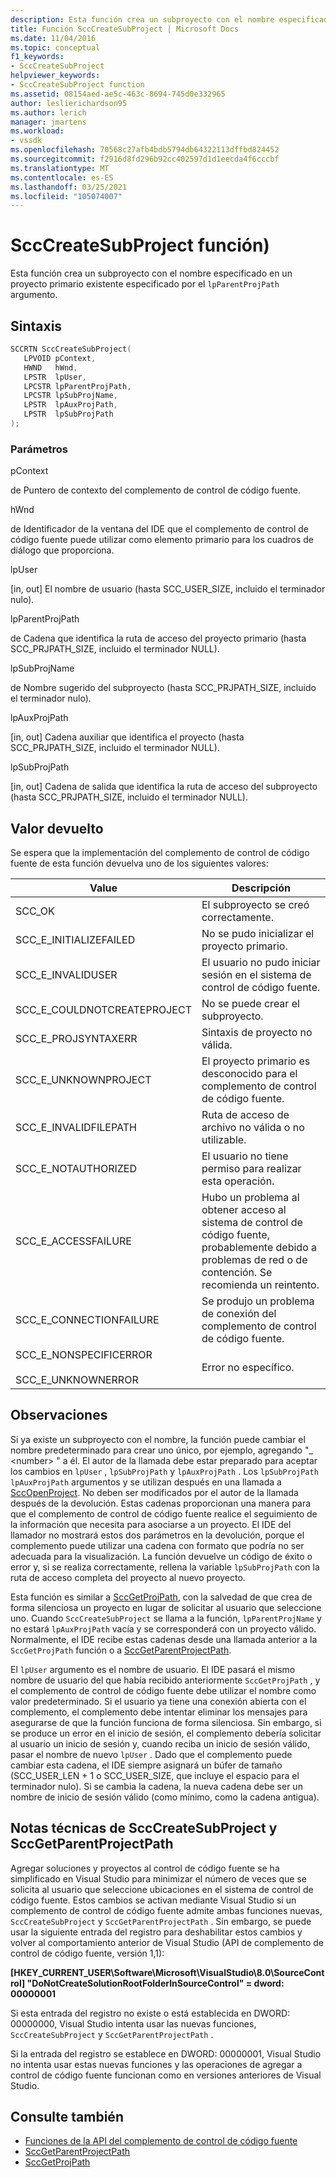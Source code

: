 ```yaml
---
description: Esta función crea un subproyecto con el nombre especificado en un proyecto primario existente especificado por el argumento lpParentProjPath.
title: Función SccCreateSubProject | Microsoft Docs
ms.date: 11/04/2016
ms.topic: conceptual
f1_keywords:
- SccCreateSubProject
helpviewer_keywords:
- SccCreateSubProject function
ms.assetid: 08154aed-ae5c-463c-8694-745d0e332965
author: leslierichardson95
ms.author: lerich
manager: jmartens
ms.workload:
- vssdk
ms.openlocfilehash: 70568c27afb4bdb5794db64322113dffbd824452
ms.sourcegitcommit: f2916d8fd296b92cc402597d1d1eecda4f6cccbf
ms.translationtype: MT
ms.contentlocale: es-ES
ms.lasthandoff: 03/25/2021
ms.locfileid: "105074007"
---
```

# <a name="scccreatesubproject-function"></a>SccCreateSubProject función)
Esta función crea un subproyecto con el nombre especificado en un proyecto primario existente especificado por el `lpParentProjPath` argumento.

## <a name="syntax"></a>Sintaxis

```cpp
SCCRTN SccCreateSubProject(
   LPVOID pContext,
   HWND   hWnd,
   LPSTR  lpUser,
   LPCSTR lpParentProjPath,
   LPCSTR lpSubProjName,
   LPSTR  lpAuxProjPath,
   LPSTR  lpSubProjPath
);
```

### <a name="parameters"></a>Parámetros
 pContext

de Puntero de contexto del complemento de control de código fuente.

 hWnd

de Identificador de la ventana del IDE que el complemento de control de código fuente puede utilizar como elemento primario para los cuadros de diálogo que proporciona.

 lpUser

[in, out] El nombre de usuario (hasta SCC_USER_SIZE, incluido el terminador nulo).

 lpParentProjPath

de Cadena que identifica la ruta de acceso del proyecto primario (hasta SCC_PRJPATH_SIZE, incluido el terminador NULL).

 lpSubProjName

de Nombre sugerido del subproyecto (hasta SCC_PRJPATH_SIZE, incluido el terminador nulo).

 lpAuxProjPath

[in, out] Cadena auxiliar que identifica el proyecto (hasta SCC_PRJPATH_SIZE, incluido el terminador NULL).

 lpSubProjPath

[in, out] Cadena de salida que identifica la ruta de acceso del subproyecto (hasta SCC_PRJPATH_SIZE, incluido el terminador NULL).

## <a name="return-value"></a>Valor devuelto
 Se espera que la implementación del complemento de control de código fuente de esta función devuelva uno de los siguientes valores:

|Value|Descripción|
|-----------|-----------------|
|SCC_OK|El subproyecto se creó correctamente.|
|SCC_E_INITIALIZEFAILED|No se pudo inicializar el proyecto primario.|
|SCC_E_INVALIDUSER|El usuario no pudo iniciar sesión en el sistema de control de código fuente.|
|SCC_E_COULDNOTCREATEPROJECT|No se puede crear el subproyecto.|
|SCC_E_PROJSYNTAXERR|Sintaxis de proyecto no válida.|
|SCC_E_UNKNOWNPROJECT|El proyecto primario es desconocido para el complemento de control de código fuente.|
|SCC_E_INVALIDFILEPATH|Ruta de acceso de archivo no válida o no utilizable.|
|SCC_E_NOTAUTHORIZED|El usuario no tiene permiso para realizar esta operación.|
|SCC_E_ACCESSFAILURE|Hubo un problema al obtener acceso al sistema de control de código fuente, probablemente debido a problemas de red o de contención. Se recomienda un reintento.|
|SCC_E_CONNECTIONFAILURE|Se produjo un problema de conexión del complemento de control de código fuente.|
|SCC_E_NONSPECIFICERROR<br /><br /> SCC_E_UNKNOWNERROR|Error no específico.|

## <a name="remarks"></a>Observaciones
 Si ya existe un subproyecto con el nombre, la función puede cambiar el nombre predeterminado para crear uno único, por ejemplo, agregando "_ \<number> " a él. El autor de la llamada debe estar preparado para aceptar los cambios en `lpUser` , `lpSubProjPath` y `lpAuxProjPath` . Los `lpSubProjPath` `lpAuxProjPath` argumentos y se utilizan después en una llamada a [SccOpenProject](../extensibility/sccopenproject-function.md). No deben ser modificados por el autor de la llamada después de la devolución. Estas cadenas proporcionan una manera para que el complemento de control de código fuente realice el seguimiento de la información que necesita para asociarse a un proyecto. El IDE del llamador no mostrará estos dos parámetros en la devolución, porque el complemento puede utilizar una cadena con formato que podría no ser adecuada para la visualización. La función devuelve un código de éxito o error y, si se realiza correctamente, rellena la variable `lpSubProjPath` con la ruta de acceso completa del proyecto al nuevo proyecto.

 Esta función es similar a [SccGetProjPath](../extensibility/sccgetprojpath-function.md), con la salvedad de que crea de forma silenciosa un proyecto en lugar de solicitar al usuario que seleccione uno. Cuando `SccCreateSubProject` se llama a la función, `lpParentProjName` y no estará `lpAuxProjPath` vacía y se corresponderá con un proyecto válido. Normalmente, el IDE recibe estas cadenas desde una llamada anterior a la `SccGetProjPath` función o a [SccGetParentProjectPath](../extensibility/sccgetparentprojectpath-function.md).

 El `lpUser` argumento es el nombre de usuario. El IDE pasará el mismo nombre de usuario del que había recibido anteriormente `SccGetProjPath` , y el complemento de control de código fuente debe utilizar el nombre como valor predeterminado. Si el usuario ya tiene una conexión abierta con el complemento, el complemento debe intentar eliminar los mensajes para asegurarse de que la función funciona de forma silenciosa. Sin embargo, si se produce un error en el inicio de sesión, el complemento debería solicitar al usuario un inicio de sesión y, cuando reciba un inicio de sesión válido, pasar el nombre de nuevo `lpUser` . Dado que el complemento puede cambiar esta cadena, el IDE siempre asignará un búfer de tamaño (SCC_USER_LEN + 1 o SCC_USER_SIZE, que incluye el espacio para el terminador nulo). Si se cambia la cadena, la nueva cadena debe ser un nombre de inicio de sesión válido (como mínimo, como la cadena antigua).

## <a name="technical-notes-for-scccreatesubproject-and-sccgetparentprojectpath"></a>Notas técnicas de SccCreateSubProject y SccGetParentProjectPath
 Agregar soluciones y proyectos al control de código fuente se ha simplificado en Visual Studio para minimizar el número de veces que se solicita al usuario que seleccione ubicaciones en el sistema de control de código fuente. Estos cambios se activan mediante Visual Studio si un complemento de control de código fuente admite ambas funciones nuevas, `SccCreateSubProject` y `SccGetParentProjectPath` . Sin embargo, se puede usar la siguiente entrada del registro para deshabilitar estos cambios y volver al comportamiento anterior de Visual Studio (API de complemento de control de código fuente, versión 1,1):

 **[HKEY_CURRENT_USER\Software\Microsoft\VisualStudio\8.0\SourceControl] "DoNotCreateSolutionRootFolderInSourceControl" = dword: 00000001**

 Si esta entrada del registro no existe o está establecida en DWORD: 00000000, Visual Studio intenta usar las nuevas funciones, `SccCreateSubProject` y `SccGetParentProjectPath` .

 Si la entrada del registro se establece en DWORD: 00000001, Visual Studio no intenta usar estas nuevas funciones y las operaciones de agregar a control de código fuente funcionan como en versiones anteriores de Visual Studio.

## <a name="see-also"></a>Consulte también
- [Funciones de la API del complemento de control de código fuente](../extensibility/source-control-plug-in-api-functions.md)
- [SccGetParentProjectPath](../extensibility/sccgetparentprojectpath-function.md)
- [SccGetProjPath](../extensibility/sccgetprojpath-function.md)
